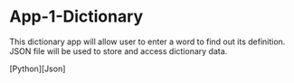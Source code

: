 # App-1-Dictionary
This dictionary app will allow user to enter a word to find out its definition. JSON file will be used to store and access dictionary data.

[Python][Json]
